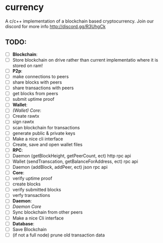 # currency
A c/c++ implementation of a blockchain based cryptocurrency. Join our discord for more info http://discord.gg/R3UhgCk

## TODO:
- [ ] **Blockchain**:
-   [ ] Store blockchain on drive rather than current implementatio where it is stored on ram! 
- [ ] **P2p**:
- [ ] make connections to peers
- [ ] share blocks with peers
- [ ] share transactions with peers
- [ ] get blocks from peers
- [ ] submit uptime proof
- [ ] **Wallet**:
- [ ] *(Wallet) Core*:
- [ ] Create rawtx
- [ ] sign rawtx
- [ ] scan blockchain for transactions
- [ ] generate public & private keys
- [ ] Make a nice cli interface
- [ ] Create, save and open wallet files
- [ ] **RPC**:
- [ ] Daemon (getBlockHeight, getPeerCount, ect) http rpc api
- [ ] Wallet (sendTranscation, getBalanceForAddress, ect) rpc api
- [ ] Daemon (addBlock, addPeer, ect) json rpc api
- [ ] **Core**:
- [ ] verify uptime proof
- [ ] create blocks
- [ ] verify submitted blocks
- [ ] verfy transactions
- [ ] **Daemon**:
- [ ] *Daemon Core*
- [ ] Sync blockchain from other peers
- [ ] Make a nice Cli interface
- [ ] **Database**:
- [ ] Save Blockchain
- [ ] (if not a full node) prune old transaction data
